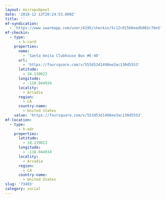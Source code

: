 ```yaml
---
layout: micropubpost
date: '2018-12-13T20:24:53.000Z'
title: ''
mf-syndication:
  - 'https://www.swarmapp.com/user/4195/checkin/5c12c015b6eedb002c76e577'
mf-checkin:
  - type:
      - h-card
    properties:
      name:
        - 'Santa Anita Clubhouse Box #E-40'
      url:
        - 'https://foursquare.com/v/553d53d1498ee3ac130d5553'
      latitude:
        - 34.139023
      longitude:
        - -118.044934
      locality:
        - Arcadia
      region:
        - CA
      country-name:
        - United States
    value: 'https://foursquare.com/v/553d53d1498ee3ac130d5553'
mf-location:
  - type:
      - h-adr
    properties:
      latitude:
        - 34.139023
      longitude:
        - -118.044934
      locality:
        - Arcadia
      region:
        - CA
      country-name:
        - United States
slug: '73493'
category: social
---
```

